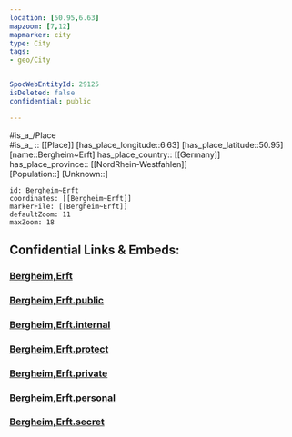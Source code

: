 ```yaml
---
location: [50.95,6.63] 
mapzoom: [7,12] 
mapmarker: city 
type: City
tags:
- geo/City


SpocWebEntityId: 29125
isDeleted: false
confidential: public

---
```

#is_a_/Place  
#is_a_ :: [[Place]] 
[has_place_longitude::6.63] 
[has_place_latitude::50.95] 
[name::Bergheim~Erft] 
has_place_country:: [[Germany]]  
has_place_province:: [[NordRhein-Westfahlen]]  
[Population::] 
[Unknown::] 


```leaflet
id: Bergheim~Erft
coordinates: [[Bergheim~Erft]] 
markerFile: [[Bergheim~Erft]] 
defaultZoom: 11 
maxZoom: 18
```


## Confidential Links & Embeds: 

### [Bergheim,Erft](/_Standards/Earth/Continent/Europe/Europe~Central/Germany/Germany~West/Nordrhein-Westfalen/counties~NW/Rhein-Erft-Kreis/cities~Rhein-Erft-Kreis/Bergheim,Erft.md) 

### [Bergheim,Erft.public](/_public/Earth/Continent/Europe/Europe~Central/Germany/Germany~West/Nordrhein-Westfalen/counties~NW/Rhein-Erft-Kreis/cities~Rhein-Erft-Kreis/Bergheim,Erft.public.md) 

### [Bergheim,Erft.internal](/_internal/Earth/Continent/Europe/Europe~Central/Germany/Germany~West/Nordrhein-Westfalen/counties~NW/Rhein-Erft-Kreis/cities~Rhein-Erft-Kreis/Bergheim,Erft.internal.md) 

### [Bergheim,Erft.protect](/_protect/Earth/Continent/Europe/Europe~Central/Germany/Germany~West/Nordrhein-Westfalen/counties~NW/Rhein-Erft-Kreis/cities~Rhein-Erft-Kreis/Bergheim,Erft.protect.md) 

### [Bergheim,Erft.private](/_private/Earth/Continent/Europe/Europe~Central/Germany/Germany~West/Nordrhein-Westfalen/counties~NW/Rhein-Erft-Kreis/cities~Rhein-Erft-Kreis/Bergheim,Erft.private.md) 

### [Bergheim,Erft.personal](/_personal/Earth/Continent/Europe/Europe~Central/Germany/Germany~West/Nordrhein-Westfalen/counties~NW/Rhein-Erft-Kreis/cities~Rhein-Erft-Kreis/Bergheim,Erft.personal.md) 

### [Bergheim,Erft.secret](/_secret/Earth/Continent/Europe/Europe~Central/Germany/Germany~West/Nordrhein-Westfalen/counties~NW/Rhein-Erft-Kreis/cities~Rhein-Erft-Kreis/Bergheim,Erft.secret.md)


